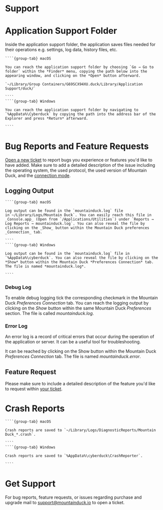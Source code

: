 Support
===

# Application Support Folder

Inside the application support folder, the application saves files needed for their operations e.g. settings, log data, history files, etc.

`````{tabs}
````{group-tab} macOS

You can reach the application support folder by choosing `Go → Go to folder` within the *Finder* menu, copying the path below into the appearing window, and clicking on the *Open* button afterward.

`~/Library/Group Containers/G69SCX94XU.duck/Library/Application Support/duck/`

````
````{group-tab} Windows

You can reach the application support folder by navigating to `%AppData%\Cyberduck` by copying the path into the address bar of the Explorer and press *Return* afterward.

````
`````

# Bug Reports and Feature Requests

[Open a new ticket](mailto:support@mountainduck.io) to report bugs you experience or features you'd like to have added. Make sure to add a detailed description of the issue including the operating system, the used protocol, the used version of Mountain Duck, and the [connection mode](preferences.md#connect-mode).

## Logging Output

`````{tabs}
````{group-tab} macOS

Log output can be found in the `mountainduck.log` file in`~/Library/Logs/Mountain Duck`. You can easily reach this file in _Console.app_ (Open from `/Applications/Utilities`) under `Reports → Log Reports → mountainduck.log`. You can also reveal the file by clicking on the _Show_ button within the Mountain Duck preferences _Connection_ tab.

````
````{group-tab} Windows

Log output can be found in the `mountainduck.log` file in `%AppData%\cyberduck`. You can also reveal the file by clicking on the *Show* button within the Mountain Duck *Preferences Connection* tab. The file is named *mountainduck.log*.

````
`````

### Debug Log

To enable debug logging tick the corresponding checkmark in the Mountain Duck *Preferences Connection* tab. You can reach the logging output by clicking on the *Show* button within the same Mountain Duck *Preferences* section. The file is called *mountainduck.log*.

### Error Log

An error log is a record of critical errors that occur during the operation of the application or server. It can be a useful tool for troubleshooting.

It can be reached by clicking on the Show button within the Mountain Duck *Preferences Connection* tab. The file is named *mountainduck.error*.

## Feature Request

Please make sure to include a detailed description of the feature you'd like to request within [your ticket](mailto:support@mountainduck.io).

# Crash Reports

`````{tabs}
````{group-tab} macOS

Crash reports are saved to `~/Library/Logs/DiagnosticReports/Mountain Duck_*.crash`.

````
````{group-tab} Windows

Crash reports are saved to `%AppData%\cyberduck\CrashReporter`.

````
`````

# Get Support

For bug reports, feature requests, or issues regarding purchase and upgrade mail to [support@mountainduck.io](mailto:support@mountainduck.io) to open a ticket.
